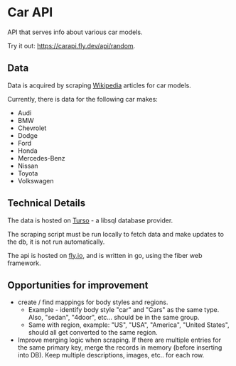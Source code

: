 # Car API
API that serves info about various car models.

Try it out: https://carapi.fly.dev/api/random.

## Data
Data is acquired by scraping [Wikipedia](https://www.wikipedia.org/) articles for car models.

Currently, there is data for the following car makes:
* Audi
* BMW
* Chevrolet
* Dodge
* Ford
* Honda
* Mercedes-Benz
* Nissan
* Toyota
* Volkswagen

## Technical Details
The data is hosted on [Turso](https://turso.tech/) - a libsql database provider.  

The scraping script must be run locally to fetch data and make updates to the db, it is not run automatically.  

The api is hosted on [fly.io](https://fly.io/), and is written in go, using the fiber web framework.  


## Opportunities for improvement
* create / find mappings for body styles and regions. 
    * Example - identify body style "car" and "Cars" as the same type. Also, "sedan", "4door", etc... should be in the same group. 
    * Same with region, example: "US", "USA", "America", "United States", should all get converted to the same region. 
* Improve merging logic when scraping. If there are multiple entries for the same primary key, merge the records in memory (before inserting into DB). Keep multiple descriptions, images, etc.. for each row.
